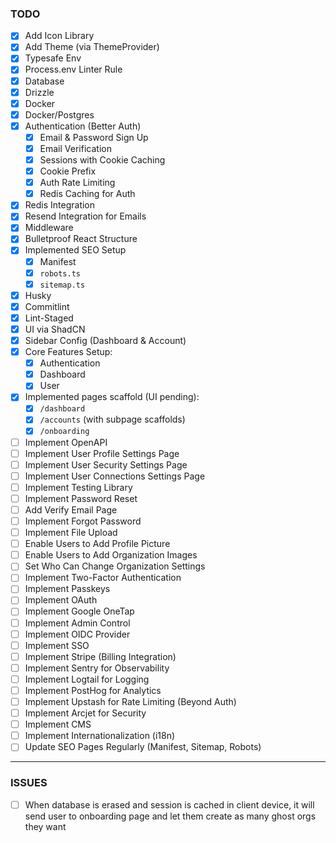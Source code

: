 ### TODO
- [x] Add Icon Library  
- [x] Add Theme (via ThemeProvider)  
- [x] Typesafe Env  
- [x] Process.env Linter Rule  
- [x] Database  
- [x] Drizzle  
- [x] Docker  
- [x] Docker/Postgres  
- [x] Authentication (Better Auth)  
  - [x] Email & Password Sign Up  
  - [x] Email Verification  
  - [x] Sessions with Cookie Caching  
  - [x] Cookie Prefix  
  - [x] Auth Rate Limiting  
  - [x] Redis Caching for Auth  
- [x] Redis Integration  
- [x] Resend Integration for Emails  
- [x] Middleware  
- [x] Bulletproof React Structure  
- [x] Implemented SEO Setup  
  - [x] Manifest  
  - [x] `robots.ts`  
  - [x] `sitemap.ts`  
- [x] Husky  
- [x] Commitlint  
- [x] Lint-Staged  
- [x] UI via ShadCN  
- [x] Sidebar Config (Dashboard & Account)  
- [x] Core Features Setup:  
  - [x] Authentication  
  - [x] Dashboard  
  - [x] User  
- [x] Implemented pages scaffold (UI pending):  
  - [x] `/dashboard`  
  - [x] `/accounts` (with subpage scaffolds)  
  - [x] `/onboarding`  
- [ ] Implement OpenAPI  
- [ ] Implement User Profile Settings Page  
- [ ] Implement User Security Settings Page  
- [ ] Implement User Connections Settings Page  
- [ ] Implement Testing Library  
- [ ] Implement Password Reset  
- [ ] Add Verify Email Page  
- [ ] Implement Forgot Password  
- [ ] Implement File Upload  
- [ ] Enable Users to Add Profile Picture  
- [ ] Enable Users to Add Organization Images  
- [ ] Set Who Can Change Organization Settings  
- [ ] Implement Two-Factor Authentication  
- [ ] Implement Passkeys  
- [ ] Implement OAuth  
- [ ] Implement Google OneTap  
- [ ] Implement Admin Control  
- [ ] Implement OIDC Provider  
- [ ] Implement SSO  
- [ ] Implement Stripe (Billing Integration)  
- [ ] Implement Sentry for Observability  
- [ ] Implement Logtail for Logging  
- [ ] Implement PostHog for Analytics  
- [ ] Implement Upstash for Rate Limiting (Beyond Auth)  
- [ ] Implement Arcjet for Security  
- [ ] Implement CMS  
- [ ] Implement Internationalization (i18n)  
- [ ] Update SEO Pages Regularly (Manifest, Sitemap, Robots)  

---

### ISSUES
- [ ] When database is erased and session is cached in client device, it will send user to onboarding page and let them create as many ghost orgs they want